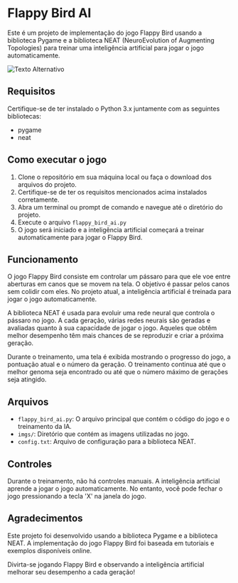 # Flappy Bird AI

Este é um projeto de implementação do jogo Flappy Bird usando a biblioteca Pygame e a biblioteca NEAT (NeuroEvolution of Augmenting Topologies) para treinar uma inteligência artificial para jogar o jogo automaticamente.

![Texto Alternativo](https://media.giphy.com/media/v1.Y2lkPTc5MGI3NjExZGNhM2FmNjg0MzQzMTRjZjhlMjgzMTBmNDA1NmM4ZmQ0ZjBiZGI1ZCZlcD12MV9pbnRlcm5hbF9naWZzX2dpZklkJmN0PWc/hETbaBiFMbJ0Bb6jHc/giphy.gif)

## Requisitos

Certifique-se de ter instalado o Python 3.x juntamente com as seguintes bibliotecas:

- pygame
- neat

## Como executar o jogo

1. Clone o repositório em sua máquina local ou faça o download dos arquivos do projeto.
2. Certifique-se de ter os requisitos mencionados acima instalados corretamente.
3. Abra um terminal ou prompt de comando e navegue até o diretório do projeto.
4. Execute o arquivo `flappy_bird_ai.py` 
5. O jogo será iniciado e a inteligência artificial começará a treinar automaticamente para jogar o Flappy Bird.

## Funcionamento

O jogo Flappy Bird consiste em controlar um pássaro para que ele voe entre aberturas em canos que se movem na tela. O objetivo é passar pelos canos sem colidir com eles. No projeto atual, a inteligência artificial é treinada para jogar o jogo automaticamente.

A biblioteca NEAT é usada para evoluir uma rede neural que controla o pássaro no jogo. A cada geração, várias redes neurais são geradas e avaliadas quanto à sua capacidade de jogar o jogo. Aqueles que obtêm melhor desempenho têm mais chances de se reproduzir e criar a próxima geração.

Durante o treinamento, uma tela é exibida mostrando o progresso do jogo, a pontuação atual e o número da geração. O treinamento continua até que o melhor genoma seja encontrado ou até que o número máximo de gerações seja atingido.

## Arquivos

- `flappy_bird_ai.py`: O arquivo principal que contém o código do jogo e o treinamento da IA.
- `imgs/`: Diretório que contém as imagens utilizadas no jogo.
- `config.txt`: Arquivo de configuração para a biblioteca NEAT.

## Controles

Durante o treinamento, não há controles manuais. A inteligência artificial aprende a jogar o jogo automaticamente. No entanto, você pode fechar o jogo pressionando a tecla 'X' na janela do jogo.

## Agradecimentos

Este projeto foi desenvolvido usando a biblioteca Pygame e a biblioteca NEAT. A implementação do jogo Flappy Bird foi baseada em tutoriais e exemplos disponíveis online.

Divirta-se jogando Flappy Bird e observando a inteligência artificial melhorar seu desempenho a cada geração!
